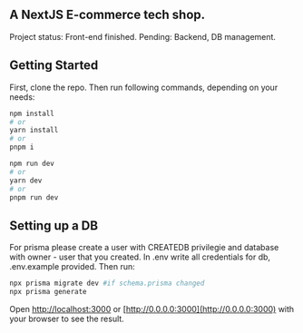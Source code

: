 ## A NextJS E-commerce tech shop.
Project status: Front-end finished.
Pending: Backend, DB management.

## Getting Started

First, clone the repo.
Then run following commands, depending on your needs:

```bash
npm install
# or
yarn install
# or
pnpm i
```

```bash
npm run dev
# or
yarn dev
# or
pnpm run dev
```

## Setting up a DB
For prisma please create a user with CREATEDB privilegie and database with owner - user that you created.
In .env write all credentials for db, .env.example provided.
Then run:
```bash
npx prisma migrate dev #if schema.prisma changed
npx prisma generate
```

Open [http://localhost:3000](http://localhost:3000) or [http://0.0.0.0:3000](http://0.0.0.0:3000) with your browser to see the result.